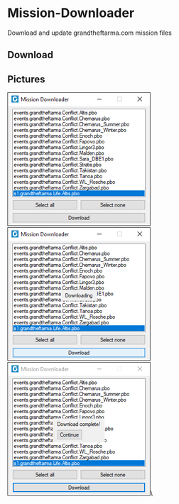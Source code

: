 # Mission-Downloader
Download and update grandtheftarma.com mission files

## Download

## Pictures
![](Pictures/Main.png)\
![](Pictures/Downloading.png)\
![](Pictures/Complete.png)\

